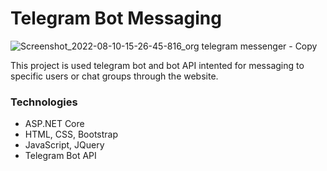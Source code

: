 # Telegram Bot Messaging
![Screenshot_2022-08-10-15-26-45-816_org telegram messenger - Copy](https://user-images.githubusercontent.com/39206906/183860773-2c55dd5a-59c2-49fc-ab9b-ff6819e81440.jpg)

This project is used telegram bot and bot API intented for messaging to specific users or chat groups through the website.
<html>
<h3>Technologies</h3>
<ul>
<li>ASP.NET Core</li>
<li>HTML, CSS, Bootstrap</li>
<li> JavaScript, JQuery</li>
<li>Telegram Bot API</li>
</ul>
</html>

